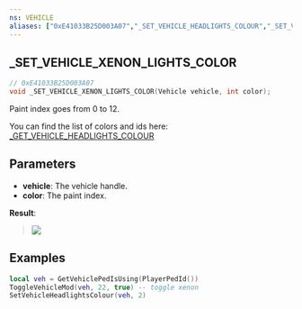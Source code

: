 ```yaml
---
ns: VEHICLE
aliases: ["0xE41033B25D003A07","_SET_VEHICLE_HEADLIGHTS_COLOUR","_SET_VEHICLE_XENON_LIGHTS_COLOUR"]
---
```

## _SET_VEHICLE_XENON_LIGHTS_COLOR

```c
// 0xE41033B25D003A07
void _SET_VEHICLE_XENON_LIGHTS_COLOR(Vehicle vehicle, int color);
```

Paint index goes from 0 to 12.

You can find the list of colors and ids here: [_GET_VEHICLE_HEADLIGHTS_COLOUR](#_0x3DFF319A831E0CDB)

## Parameters
* **vehicle**: The vehicle handle.
* **color**: The paint index.

**Result**:
> ![](https://i.imgur.com/yV3cpG9.png)

## Examples

```lua
local veh = GetVehiclePedIsUsing(PlayerPedId())
ToggleVehicleMod(veh, 22, true) -- toggle xenon
SetVehicleHeadlightsColour(veh, 2)
```